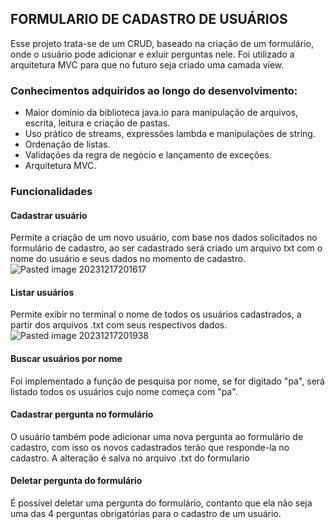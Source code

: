 ## FORMULARIO DE CADASTRO DE USUÁRIOS
Esse projeto trata-se de um CRUD, baseado na criação de um formulário, onde o usuário pode adicionar e exluir perguntas nele. Foi utilizado a arquitetura MVC para que no futuro seja criado uma camada view.
### Conhecimentos adquiridos ao longo do desenvolvimento:
+ Maior domínio da biblioteca java.io para manipulação de arquivos, escrita, leitura e criação de pastas.
+ Uso prático de streams, expressões lambda e manipulações de string.
+ Ordenação de listas.
+ Validações da regra de negócio e lançamento de exceções.
+ Arquitetura MVC.
### Funcionalidades
#### Cadastrar usuário
Permite a criação de um novo usuário, com base nos dados solicitados no formulário de cadastro, ao ser cadastrado será criado um arquivo txt com o nome do usuário e seus dados no momento de cadastro.<br>
![Pasted image 20231217201617](https://github.com/pauloherbt/JavaStudies/assets/101981462/4416231c-76d2-4a20-ba25-a5bc6cb6b86c)

#### Listar usuários
Permite exibir no terminal o nome de todos os usuários cadastrados, a partir dos arquivos .txt com seus respectivos dados.
![Pasted image 20231217201938](https://github.com/pauloherbt/JavaStudies/assets/101981462/24c6ba8b-3074-4052-a9be-f9642b8cbe9d)

#### Buscar usuários por nome
Foi implementado a função de pesquisa por nome, se for digitado "pa", será listado todos os usuários cujo nome começa com "pa".
#### Cadastrar pergunta no formulário
O usuário também pode adicionar uma nova pergunta ao formulário de cadastro, com isso os novos cadastrados terão que responde-la no cadastro. A alteração é salva no arquivo .txt do formulario
#### Deletar pergunta do formulário
É possível deletar uma pergunta do formulário, contanto que ela não seja uma das 4 perguntas obrigatórias para o cadastro de um usuário.
